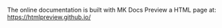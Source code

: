 The online documentation is built with MK Docs
Preview a HTML page at: https://htmlpreview.github.io/